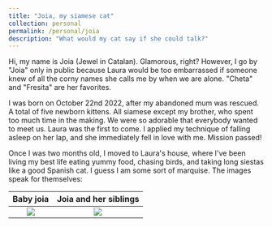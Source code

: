 ```yaml
---
title: "Joia, my siamese cat"
collection: personal
permalink: /personal/joia
description: "What would my cat say if she could talk?"
---
```


Hi, my name is Joia (Jewel in Catalan). Glamorous, right? However, I go by "Joia" only in public because Laura would be too embarrassed if someone knew of all the corny names she calls me by when we are alone. "Cheta" and "Fresita" are her favorites.

I was born on October 22nd 2022, after my abandoned mum was rescued. A total of five newborn kittens. All siamese except my brother, who spent too much time in the making. We were so adorable that everybody wanted to meet us. Laura was the first to come. I applied my technique of falling asleep on her lap, and she immediately fell in love with me. Mission passed!

Once I was two months old, I moved to Laura's house, where I've been living my best life eating yummy food, chasing birds, and taking long siestas like a good Spanish cat. I guess I am some sort of marquise. The images speak for themselves:

Baby joia           |  Joia and her siblings
:-------------------------:|:-------------------------:
![](https://lauragalera.github.io/images/baby.JPG)  |  ![](ttps://lauragalera.github.io/images/brothers.JPG)

